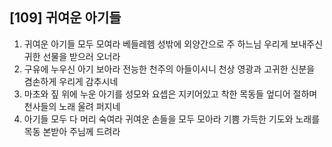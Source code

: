 ## [109] 귀여운 아기들

1) 귀여운 아기들 모두 모여라 베들레헴 성밖에 외양간으로 주 하느님 우리게 보내주신 귀한 선물을 받으러 오너라
2) 구유에 누우신 아기 보아라 전능한 천주의 아들이시니 천상 영광과 고귀한 신분을 겸손하게 우리게 감추시네
3) 마초와 짚 위에 누운 아기를 성모와 요셉은 지키어있고 착한 목동들 엎디어 절하며 천사들의 노래 울려 퍼지네
4) 아기들 모두 다 머리 숙여라 귀여운 손들을 모두 모아라 기쁨 가득한 기도와 노래를 목동 본받아 주님께 드려라
